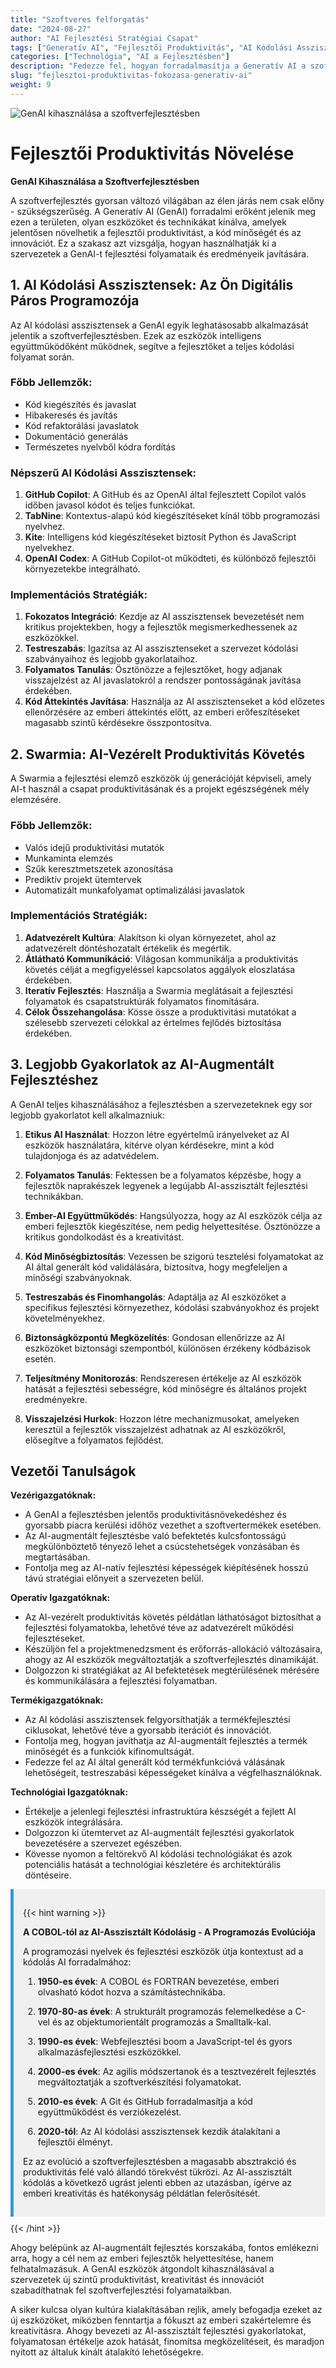```yaml
---
title: "Szoftveres felforgatás"
date: "2024-08-27"
author: "AI Fejlesztési Stratégiai Csapat"
tags: ["Generatív AI", "Fejlesztői Produktivitás", "AI Kódolási Asszisztensek", "Swarmia", "Szoftverfejlesztés"]
categories: ["Technológia", "AI a Fejlesztésben"]
description: "Fedezze fel, hogyan forradalmasítja a Generatív AI a szoftverfejlesztést, az AI kódolási asszisztensektől a produktivitás követéséig, és ismerje meg az AI-augmentált fejlesztés legjobb gyakorlatait."
slug: "fejlesztoi-produktivitas-fokozasa-generativ-ai"
weight: 9
---
```


![GenAI kihasználása a szoftverfejlesztésben](/9.png)

# Fejlesztői Produktivitás Növelése
**GenAI Kihasználása a Szoftverfejlesztésben**

A szoftverfejlesztés gyorsan változó világában az élen járás nem csak előny - szükségszerűség. A Generatív AI (GenAI) forradalmi erőként jelenik meg ezen a területen, olyan eszközöket és technikákat kínálva, amelyek jelentősen növelhetik a fejlesztői produktivitást, a kód minőségét és az innovációt. Ez a szakasz azt vizsgálja, hogyan használhatják ki a szervezetek a GenAI-t fejlesztési folyamataik és eredményeik javítására.

## 1. AI Kódolási Asszisztensek: Az Ön Digitális Páros Programozója

Az AI kódolási asszisztensek a GenAI egyik leghatásosabb alkalmazását jelentik a szoftverfejlesztésben. Ezek az eszközök intelligens együttműködőként működnek, segítve a fejlesztőket a teljes kódolási folyamat során.

### Főbb Jellemzők:
- Kód kiegészítés és javaslat
- Hibakeresés és javítás
- Kód refaktorálási javaslatok
- Dokumentáció generálás
- Természetes nyelvből kódra fordítás

### Népszerű AI Kódolási Asszisztensek:
1. **GitHub Copilot**: A GitHub és az OpenAI által fejlesztett Copilot valós időben javasol kódot és teljes funkciókat.
2. **TabNine**: Kontextus-alapú kód kiegészítéseket kínál több programozási nyelvhez.
3. **Kite**: Intelligens kód kiegészítéseket biztosít Python és JavaScript nyelvekhez.
4. **OpenAI Codex**: A GitHub Copilot-ot működteti, és különböző fejlesztői környezetekbe integrálható.

### Implementációs Stratégiák:
1. **Fokozatos Integráció**: Kezdje az AI asszisztensek bevezetését nem kritikus projektekben, hogy a fejlesztők megismerkedhessenek az eszközökkel.
2. **Testreszabás**: Igazítsa az AI asszisztenseket a szervezet kódolási szabványaihoz és legjobb gyakorlataihoz.
3. **Folyamatos Tanulás**: Ösztönözze a fejlesztőket, hogy adjanak visszajelzést az AI javaslatokról a rendszer pontosságának javítása érdekében.
4. **Kód Áttekintés Javítása**: Használja az AI asszisztenseket a kód előzetes ellenőrzésére az emberi áttekintés előtt, az emberi erőfeszítéseket magasabb szintű kérdésekre összpontosítva.

## 2. Swarmia: AI-Vezérelt Produktivitás Követés

A Swarmia a fejlesztési elemző eszközök új generációját képviseli, amely AI-t használ a csapat produktivitásának és a projekt egészségének mély elemzésére.

### Főbb Jellemzők:
- Valós idejű produktivitási mutatók
- Munkaminta elemzés
- Szűk keresztmetszetek azonosítása
- Prediktív projekt ütemtervek
- Automatizált munkafolyamat optimalizálási javaslatok

### Implementációs Stratégiák:
1. **Adatvezérelt Kultúra**: Alakítson ki olyan környezetet, ahol az adatvezérelt döntéshozatalt értékelik és megértik.
2. **Átlátható Kommunikáció**: Világosan kommunikálja a produktivitás követés célját a megfigyeléssel kapcsolatos aggályok eloszlatása érdekében.
3. **Iteratív Fejlesztés**: Használja a Swarmia meglátásait a fejlesztési folyamatok és csapatstruktúrák folyamatos finomítására.
4. **Célok Összehangolása**: Kösse össze a produktivitási mutatókat a szélesebb szervezeti célokkal az értelmes fejlődés biztosítása érdekében.

## 3. Legjobb Gyakorlatok az AI-Augmentált Fejlesztéshez

A GenAI teljes kihasználásához a fejlesztésben a szervezeteknek egy sor legjobb gyakorlatot kell alkalmazniuk:

1. **Etikus AI Használat**: Hozzon létre egyértelmű irányelveket az AI eszközök használatára, kitérve olyan kérdésekre, mint a kód tulajdonjoga és az adatvédelem.

2. **Folyamatos Tanulás**: Fektessen be a folyamatos képzésbe, hogy a fejlesztők naprakészek legyenek a legújabb AI-asszisztált fejlesztési technikákban.

3. **Ember-AI Együttműködés**: Hangsúlyozza, hogy az AI eszközök célja az emberi fejlesztők kiegészítése, nem pedig helyettesítése. Ösztönözze a kritikus gondolkodást és a kreativitást.

4. **Kód Minőségbiztosítás**: Vezessen be szigorú tesztelési folyamatokat az AI által generált kód validálására, biztosítva, hogy megfeleljen a minőségi szabványoknak.

5. **Testreszabás és Finomhangolás**: Adaptálja az AI eszközöket a specifikus fejlesztési környezethez, kódolási szabványokhoz és projekt követelményekhez.

6. **Biztonságközpontú Megközelítés**: Gondosan ellenőrizze az AI eszközöket biztonsági szempontból, különösen érzékeny kódbázisok esetén.

7. **Teljesítmény Monitorozás**: Rendszeresen értékelje az AI eszközök hatását a fejlesztési sebességre, kód minőségre és általános projekt eredményekre.

8. **Visszajelzési Hurkok**: Hozzon létre mechanizmusokat, amelyeken keresztül a fejlesztők visszajelzést adhatnak az AI eszközökről, elősegítve a folyamatos fejlődést.

## Vezetői Tanulságok

**Vezérigazgatóknak:**
- A GenAI a fejlesztésben jelentős produktivitásnövekedéshez és gyorsabb piacra kerülési időhöz vezethet a szoftvertermékek esetében.
- Az AI-augmentált fejlesztésbe való befektetés kulcsfontosságú megkülönböztető tényező lehet a csúcstehetségek vonzásában és megtartásában.
- Fontolja meg az AI-natív fejlesztési képességek kiépítésének hosszú távú stratégiai előnyeit a szervezeten belül.

**Operatív Igazgatóknak:**
- Az AI-vezérelt produktivitás követés példátlan láthatóságot biztosíthat a fejlesztési folyamatokba, lehetővé téve az adatvezérelt működési fejlesztéseket.
- Készüljön fel a projektmenedzsment és erőforrás-allokáció változásaira, ahogy az AI eszközök megváltoztatják a szoftverfejlesztés dinamikáját.
- Dolgozzon ki stratégiákat az AI befektetések megtérülésének mérésére és kommunikálására a fejlesztési folyamatban.

**Termékigazgatóknak:**
- Az AI kódolási asszisztensek felgyorsíthatják a termékfejlesztési ciklusokat, lehetővé téve a gyorsabb iterációt és innovációt.
- Fontolja meg, hogyan javíthatja az AI-augmentált fejlesztés a termék minőségét és a funkciók kifinomultságát.
- Fedezze fel az AI által generált kód termékfunkcióvá válásának lehetőségeit, testreszabási képességeket kínálva a végfelhasználóknak.

**Technológiai Igazgatóknak:**
- Értékelje a jelenlegi fejlesztési infrastruktúra készségét a fejlett AI eszközök integrálására.
- Dolgozzon ki ütemtervet az AI-augmentált fejlesztési gyakorlatok bevezetésére a szervezet egészében.
- Kövesse nyomon a feltörekvő AI kódolási technológiákat és azok potenciális hatását a technológiai készletére és architektúrális döntéseire.

<div style="background-color: #f0f0f0; padding: 15px; margin: 10px 0; border-left: 5px solid #3498db;">

{{< hint warning >}}

**A COBOL-tól az AI-Asszisztált Kódolásig - A Programozás Evolúciója**

A programozási nyelvek és fejlesztési eszközök útja kontextust ad a kódolás AI forradalmához:

1. **1950-es évek**: A COBOL és FORTRAN bevezetése, emberi olvasható kódot hozva a számítástechnikába.

2. **1970-80-as évek**: A strukturált programozás felemelkedése a C-vel és az objektumorientált programozás a Smalltalk-kal.

3. **1990-es évek**: Webfejlesztési boom a JavaScript-tel és gyors alkalmazásfejlesztési eszközökkel.

4. **2000-es évek**: Az agilis módszertanok és a tesztvezérelt fejlesztés megváltoztatják a szoftverkészítési folyamatokat.

5. **2010-es évek**: A Git és GitHub forradalmasítja a kód együttműködést és verziókezelést.

6. **2020-tól**: Az AI kódolási asszisztensek kezdik átalakítani a fejlesztői élményt.

Ez az evolúció a szoftverfejlesztésben a magasabb absztrakció és produktivitás felé való állandó törekvést tükrözi. Az AI-asszisztált kódolás a következő ugrást jelenti ebben az utazásban, ígérve az emberi kreativitás és hatékonyság példátlan felerősítését.

</div>
{{< /hint >}}

Ahogy belépünk az AI-augmentált fejlesztés korszakába, fontos emlékezni arra, hogy a cél nem az emberi fejlesztők helyettesítése, hanem felhatalmazásuk. A GenAI eszközök átgondolt kihasználásával a szervezetek új szintű produktivitást, kreativitást és innovációt szabadíthatnak fel szoftverfejlesztési folyamataikban.

A siker kulcsa olyan kultúra kialakításában rejlik, amely befogadja ezeket az új eszközöket, miközben fenntartja a fókuszt az emberi szakértelemre és kreativitásra. Ahogy bevezeti az AI-asszisztált fejlesztési gyakorlatokat, folyamatosan értékelje azok hatását, finomítsa megközelítéseit, és maradjon nyitott az általuk kínált átalakító lehetőségekre.